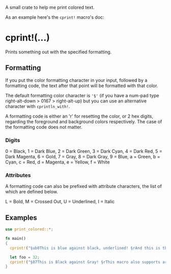 A small crate to help me print colored text.

As an example here's the `cprint!` macro's doc:

# cprint!(...)

Prints something out with the specified formatting.

## Formatting

If you put the color formatting character in your input, followed by a formatting code, the text after that point will be formatted with that color.

The default formatting color character is `'§'` (if you have a num-pad type right-alt-down > 0167 > right-alt-up) but you can use an alternative character with `cprintln_with!`.

A formatting code is either an 'r' for resetting the color, or 2 hex digits, regarding the foreground and background colors respectively. The case of the formatting code does not matter.

### Digits
0 = Black, 1 = Dark Blue, 2 = Dark Green, 3 = Dark Cyan, 4 = Dark Red, 5 = Dark Magenta, 6 = Gold, 
7 = Gray, 8 = Dark Gray, 9 = Blue, a = Green, b = Cyan, c = Red, d = Magenta, e = Yellow, f = White

### Attributes
A formatting code can also be prefixed with attribute characters, the list of which are defined below.

L = Bold, M = Crossed Out, U = Underlined, I = Italic

## Examples

```rust
use print_colored::*;

fn main()
{
  cprint!("§ub0This is blue against black, underlined! §rAnd this is the terminal's default color!\n");

  let foo = 32;
  cprint!("§07This is Black against Gray! §rThis macro also supports arguments like these: {foo}\n");
}
```
